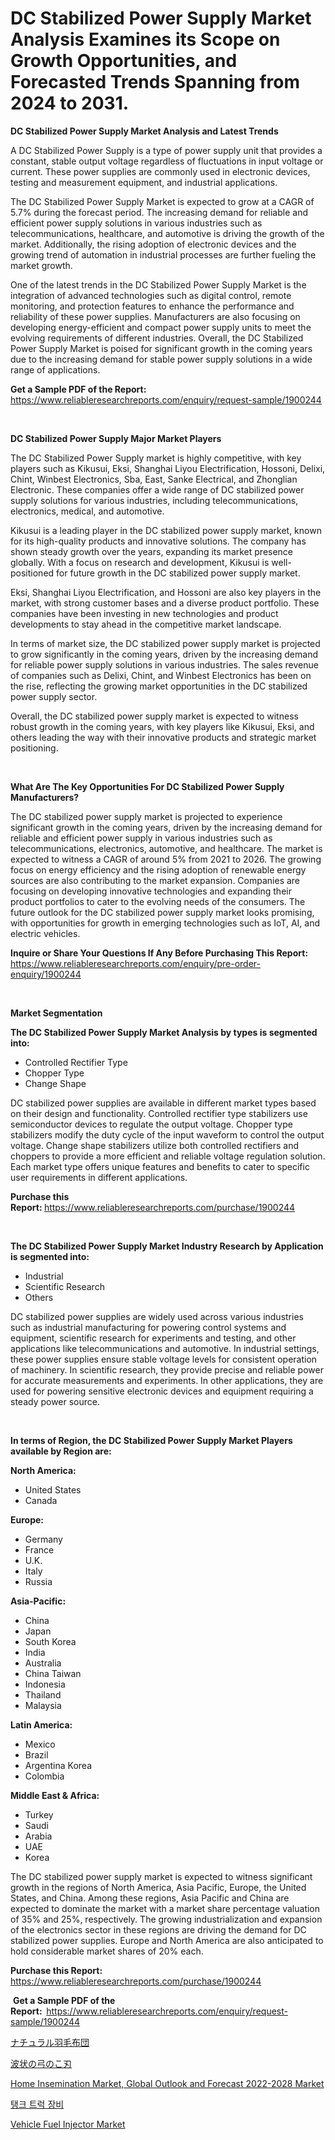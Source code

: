 <p><h1>DC Stabilized Power Supply Market Analysis Examines its Scope on Growth Opportunities, and Forecasted Trends Spanning from 2024 to 2031.</h1></p><p><strong>DC Stabilized Power Supply Market Analysis and Latest Trends</strong></p>
<p><p>A DC Stabilized Power Supply is a type of power supply unit that provides a constant, stable output voltage regardless of fluctuations in input voltage or current. These power supplies are commonly used in electronic devices, testing and measurement equipment, and industrial applications.</p><p>The DC Stabilized Power Supply Market is expected to grow at a CAGR of 5.7% during the forecast period. The increasing demand for reliable and efficient power supply solutions in various industries such as telecommunications, healthcare, and automotive is driving the growth of the market. Additionally, the rising adoption of electronic devices and the growing trend of automation in industrial processes are further fueling the market growth.</p><p>One of the latest trends in the DC Stabilized Power Supply Market is the integration of advanced technologies such as digital control, remote monitoring, and protection features to enhance the performance and reliability of these power supplies. Manufacturers are also focusing on developing energy-efficient and compact power supply units to meet the evolving requirements of different industries. Overall, the DC Stabilized Power Supply Market is poised for significant growth in the coming years due to the increasing demand for stable power supply solutions in a wide range of applications.</p></p>
<p><strong>Get a Sample PDF of the Report:&nbsp;</strong> <a href="https://www.reliableresearchreports.com/enquiry/request-sample/1900244">https://www.reliableresearchreports.com/enquiry/request-sample/1900244</a></p>
<p>&nbsp;</p>
<p><strong>DC Stabilized Power Supply Major Market Players</strong></p>
<p><p>The DC Stabilized Power Supply market is highly competitive, with key players such as Kikusui, Eksi, Shanghai Liyou Electrification, Hossoni, Delixi, Chint, Winbest Electronics, Sba, East, Sanke Electrical, and Zhonglian Electronic. These companies offer a wide range of DC stabilized power supply solutions for various industries, including telecommunications, electronics, medical, and automotive.</p><p>Kikusui is a leading player in the DC stabilized power supply market, known for its high-quality products and innovative solutions. The company has shown steady growth over the years, expanding its market presence globally. With a focus on research and development, Kikusui is well-positioned for future growth in the DC stabilized power supply market.</p><p>Eksi, Shanghai Liyou Electrification, and Hossoni are also key players in the market, with strong customer bases and a diverse product portfolio. These companies have been investing in new technologies and product developments to stay ahead in the competitive market landscape.</p><p>In terms of market size, the DC stabilized power supply market is projected to grow significantly in the coming years, driven by the increasing demand for reliable power supply solutions in various industries. The sales revenue of companies such as Delixi, Chint, and Winbest Electronics has been on the rise, reflecting the growing market opportunities in the DC stabilized power supply sector.</p><p>Overall, the DC stabilized power supply market is expected to witness robust growth in the coming years, with key players like Kikusui, Eksi, and others leading the way with their innovative products and strategic market positioning.</p></p>
<p>&nbsp;</p>
<p><strong>What Are The Key Opportunities For DC Stabilized Power Supply Manufacturers?</strong></p>
<p><p>The DC stabilized power supply market is projected to experience significant growth in the coming years, driven by the increasing demand for reliable and efficient power supply in various industries such as telecommunications, electronics, automotive, and healthcare. The market is expected to witness a CAGR of around 5% from 2021 to 2026. The growing focus on energy efficiency and the rising adoption of renewable energy sources are also contributing to the market expansion. Companies are focusing on developing innovative technologies and expanding their product portfolios to cater to the evolving needs of the consumers. The future outlook for the DC stabilized power supply market looks promising, with opportunities for growth in emerging technologies such as IoT, AI, and electric vehicles.</p></p>
<p><strong>Inquire or Share Your Questions If Any Before Purchasing This Report:</strong> <a href="https://www.reliableresearchreports.com/enquiry/pre-order-enquiry/1900244">https://www.reliableresearchreports.com/enquiry/pre-order-enquiry/1900244</a></p>
<p>&nbsp;</p>
<p><strong>Market Segmentation</strong></p>
<p><strong>The DC Stabilized Power Supply Market Analysis by types is segmented into:</strong></p>
<p><ul><li>Controlled Rectifier Type</li><li>Chopper Type</li><li>Change Shape</li></ul></p>
<p><p>DC stabilized power supplies are available in different market types based on their design and functionality. Controlled rectifier type stabilizers use semiconductor devices to regulate the output voltage. Chopper type stabilizers modify the duty cycle of the input waveform to control the output voltage. Change shape stabilizers utilize both controlled rectifiers and choppers to provide a more efficient and reliable voltage regulation solution. Each market type offers unique features and benefits to cater to specific user requirements in different applications.</p></p>
<p><strong>Purchase this Report:&nbsp;</strong><a href="https://www.reliableresearchreports.com/purchase/1900244">https://www.reliableresearchreports.com/purchase/1900244</a></p>
<p>&nbsp;</p>
<p><strong>The DC Stabilized Power Supply Market Industry Research by Application is segmented into:</strong></p>
<p><ul><li>Industrial</li><li>Scientific Research</li><li>Others</li></ul></p>
<p><p>DC stabilized power supplies are widely used across various industries such as industrial manufacturing for powering control systems and equipment, scientific research for experiments and testing, and other applications like telecommunications and automotive. In industrial settings, these power supplies ensure stable voltage levels for consistent operation of machinery. In scientific research, they provide precise and reliable power for accurate measurements and experiments. In other applications, they are used for powering sensitive electronic devices and equipment requiring a steady power source.</p></p>
<p>&nbsp;</p>
<p><strong>In terms of Region, the DC Stabilized Power Supply Market Players available by Region are:</strong></p>
<p>
    <p> <strong> North America: </strong>
        <ul>
            <li>United States</li>
            <li>Canada</li>
        </ul>
        </p> 
    <p> <strong> Europe: </strong>
        <ul>
            <li>Germany</li>
            <li>France</li>
            <li>U.K.</li>
            <li>Italy</li>
            <li>Russia</li>
        </ul>
        </p> 
    <p> <strong> Asia-Pacific: </strong>
        <ul>
            <li>China</li>
            <li>Japan</li>
            <li>South Korea</li>
            <li>India</li>
            <li>Australia</li>
            <li>China Taiwan</li>
            <li>Indonesia</li>
            <li>Thailand</li>
            <li>Malaysia</li>
        </ul>
        </p> 
    <p> <strong> Latin America: </strong>
        <ul>
            <li>Mexico</li>
            <li>Brazil</li>
            <li>Argentina Korea</li>
            <li>Colombia</li>
        </ul>
        </p> 
    <p> <strong> Middle East & Africa: </strong>
        <ul>
            <li>Turkey</li>
            <li>Saudi</li>
            <li>Arabia</li>
            <li>UAE</li>
            <li>Korea</li>
        </ul>
    </p>
    </p>
<p><p>The DC stabilized power supply market is expected to witness significant growth in the regions of North America, Asia Pacific, Europe, the United States, and China. Among these regions, Asia Pacific and China are expected to dominate the market with a market share percentage valuation of 35% and 25%, respectively. The growing industrialization and expansion of the electronics sector in these regions are driving the demand for DC stabilized power supplies. Europe and North America are also anticipated to hold considerable market shares of 20% each.</p></p>
<p><strong>Purchase this Report: </strong><a href="https://www.reliableresearchreports.com/purchase/1900244">https://www.reliableresearchreports.com/purchase/1900244</a></p>
<p>&nbsp;<strong>Get a Sample PDF of the Report:&nbsp;&nbsp;</strong><a href="https://www.reliableresearchreports.com/enquiry/request-sample/1900244">https://www.reliableresearchreports.com/enquiry/request-sample/1900244</a></p>
<p><strong></strong></p>
<p><p><a href="https://github.com/lrlmopnhwd79300/Market-Research-Report-List-1/blob/main/125269016506.md">ナチュラル羽毛布団</a></p><p><a href="https://github.com/wkuactfdzwizk06/Market-Research-Report-List-1/blob/main/993728016505.md">波状の弓のこ刃</a></p><p><a href="https://www.linkedin.com/pulse/home-insemination-market-global-outlook-forecast-2022-2028-lr6qe?trackingId=FW8CNAZYNkydUrdh1JLGIw%3D%3D">Home Insemination Market, Global Outlook and Forecast 2022-2028 Market</a></p><p><a href="https://medium.com/@dudleyferry/%ED%83%B1%ED%81%AC-%ED%8A%B8%EB%9F%AD-%EC%9E%A5%EB%B9%84-%EC%8B%9C%EC%9E%A5-%EA%B2%BD%EC%9F%81-%EB%B6%84%EC%84%9D-%EC%8B%9C%EC%9E%A5-%EB%8F%99%ED%96%A5-%EB%B0%8F-2031%EB%85%84%EA%B9%8C%EC%A7%80%EC%9D%98-%EC%98%88%EC%B8%A1-1473a4c76aeb">탱크 트럭 장비</a></p><p><a href="https://issuu.com/reportprime-2/docs/vehicle-fuel-injector-market-size-2030.pptx">Vehicle Fuel Injector Market</a></p></p>